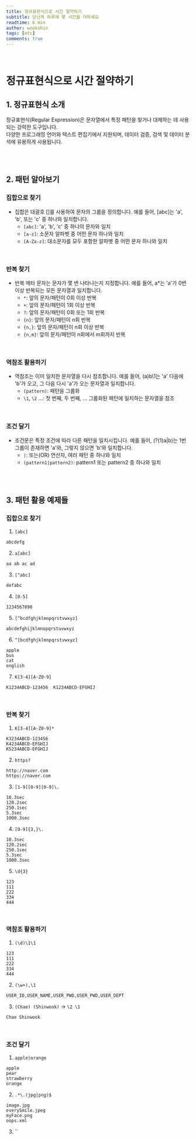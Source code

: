 ```yaml
---
title: 정규표현식으로 시간 절약하기
subtitle: 당신의 하루에 몇 시간을 더하세요
readtime: 6 min
author: wookshin
tags: [etc]
comments: true
---
```


<br/>

# 정규표현식으로 시간 절약하기

## 1. 정규표현식 소개

정규표현식(Regular Expression)은 문자열에서 특정 패턴을 찾거나 대체하는 데 사용되는 강력한 도구입니다.  
다양한 프로그래밍 언어와 텍스트 편집기에서 지원되며, 데이터 검증, 검색 및 데이터 분석에 유용하게 사용됩니다.

<br/><br/>

## 2. 패턴 알아보기

### 집합으로 찾기
- 집합은 대괄호 []를 사용하여 문자의 그룹을 정의합니다. 예를 들어, [abc]는 'a', 'b', 또는 'c' 중 하나와 일치합니다.
  * `[abc]`: 'a', 'b', 'c' 중 하나의 문자와 일치
  * `[a-z]`: 소문자 알파벳 중 어떤 문자 하나와 일치
  * `[A-Za-z]`: 대소문자를 모두 포함한 알파벳 중 어떤 문자 하나와 일치

<br/>

### 반복 찾기
- 반복 메타 문자는 문자가 몇 번 나타나는지 지정합니다. 예를 들어, a*는 'a'가 0번 이상 반복되는 모든 문자열과 일치합니다.
  * `*`: 앞의 문자/패턴이 0회 이상 반복
  * `+`: 앞의 문자/패턴이 1회 이상 반복
  * `?`: 앞의 문자/패턴이 0회 또는 1회 반복
  * `{n}`: 앞의 문자/패턴이 n회 반복
  * `{n,}`: 앞의 문자/패턴이 n회 이상 반복
  * `{n,m}`: 앞의 문자/패턴이 n회에서 m회까지 반복

<br/>

### 역참조 활용하기
- 역참조는 이미 일치한 문자열을 다시 참조합니다. 예를 들어, (a)b\1는 'a' 다음에 'b'가 오고, 그 다음 다시 'a'가 오는 문자열과 일치합니다.
  * `(pattern)`: 패턴을 그룹화
  * `\1`, `\2` ...: 첫 번째, 두 번째, ... 그룹화된 패턴에 일치하는 문자열을 참조

<br/>

### 조건 달기
- 조건문은 특정 조건에 따라 다른 패턴을 일치시킵니다. 예를 들어, (?(1)a|b)는 1번 그룹이 존재하면 'a'와, 그렇지 않으면 'b'와 일치합니다.
  * `|`: 또는(OR) 연산자, 여러 패턴 중 하나와 일치
  * `(pattern1|pattern2)`: pattern1 또는 pattern2 중 하나와 일치

<br/><br/>

## 3. 패턴 활용 예제들

### 집합으로 찾기
1) `[abc]`

```
abcdefg
```

2) `a[abc]`

```
aa ab ac ad
```

3) `[^abc]`

```
defabc
```

4) `[0-5]`

```
1234567890
```

5) `[^bcdfghjklmnpqrstvwxyz]`

```
abcdefghijklmnopqrstuvwxyz
```

6) `^[bcdfghjklmnpqrstvwxyz]`

```
apple
bus
cat
english
```

7) `K[3-4][A-Z0-9]`

```
K1234ABCD-123456  K1234ABCD-EFGHIJ
```

<br/>

### 반복 찾기
1) `K[3-4][A-Z0-9]*`

```
K3234ABCD-123456
K4234ABCD-EFGHIJ
K5234ABCD-EFGHIJ
```

2) `https?`

```
http://naver.com
https://naver.com
```

3) `[1-9][0-9][0-9]\.`

```
10.3sec
120.2sec
250.1sec
5.3sec
1000.3sec
```

4) `[0-9]{3,}\.`

```
10.3sec
120.2sec
250.1sec
5.3sec
1000.3sec
```

5) `\d{3}`

```
123
111
222
334
444
```

<br/>

### 역참조 활용하기
1) `(\d)\1\1`

```
123
111
222
334
444
```

2) `(\w+),\1`

```
USER_ID,USER_NAME,USER_PWD,USER_PWD,USER_DEPT 
```

3) `(Chae) (Shinwook)` → `\2 \1`

```
Chae Shinwook
```

<br/>

### 조건 달기
1) `apple|orange`

```
apple
pear
strawberry
orange
```
  
2) `.*\.(jpg|png)$`

```
image.jpg
everySmile.jpeg
myFace.png
oops.xml
```

3) ``

```
```


<br/><br/><br/><br/><br/>
